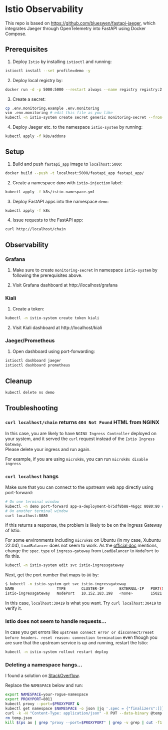 # Istio Observability

This repo is based on https://github.com/blueswen/fastapi-jaeger, which integrates Jaeger through OpenTelemetry into FastAPI using Docker Compose.

## Prerequisites

1. Deploy `Istio` by installing `istioctl` and running:
```sh
istioctl install --set profile=demo -y
```

2. Deploy local registry by:
```sh
docker run -d -p 5000:5000 --restart always --name registry registry:2
```

3. Create a secret:
```sh
cp .env.monitoring.example .env.monitoring
vim .env.monitoring # edit this file as you like
kubectl -n istio-system create secret generic monitoring-secret --from-env-file .env.monitoring
```

4. Deploy Jaeger etc. to the namespace `istio-system` by running:
```sh
kubectl apply -f k8s/addons
```

## Setup

1. Build and push `fastapi_app` image to `localhost:5000`:
```sh
docker build --push -t localhost:5000/fastapi_app fastapi_app/
```

2. Create a namespace `demo` with `istio-injection` label:
```sh
kubectl apply -f k8s/istio-namespace.yml
```

3. Deploy FastAPI apps into the namespace `demo`:
```sh
kubectl apply -f k8s
```

4. Issue requests to the FastAPI app:
```sh
curl http://localhost/chain
```


## Observability

### Grafana

1. Make sure to create `monitoring-secret` in namespace `istio-system` by following the prerequisites above.

2. Visit Grafana dashboard at http://localhost/grafana

### Kiali
1. Create a token:
```sh
kubectl -n istio-system create token kiali
```

2. Visit Kiali dashboard at http://localhost/kiali

### Jaeger/Prometheus

1. Open dashboard using port-forwarding:
```sh
istioctl dashboard jaeger
istioctl dashboard prometheus
```

## Cleanup
```sh
kubectl delete ns demo
```


## Troubleshooting

### `curl localhost/chain` returns `404 Not Found` HTML from NGINX

In this case, you are likely to have `NGINX Ingress Controller` deployed on your system, and it served the `curl` request instead of the `Istio Ingress Gateway`.  
Please delete your ingress and run again.

For example, if you are using `microk8s`, you can run `microk8s disable ingress`

### `curl localhost` hangs

Make sure that you can connect to the upstream web app directly using port-forward:
```sh
# On one terminal window
kubectl -n demo port-forward app-a-deployment-b75df8b88-46gqc 8080:80 # Please change the pod name appropriately
# On another terminal window
curl localhost:8080
```

If this returns a response, the problem is likely to be on the Ingress Gateway of Istio.

For some environments including `microk8s` on Ubuntu (in my case, Xubuntu 22.04), `LoadBalancer` does not seem to work.
As the [official doc](https://istio.io/latest/docs/tasks/traffic-management/ingress/ingress-control/#using-node-ports-of-the-ingress-gateway-service) mentions, change the `spec.type` of `ingress-gateway` from `LoadBalancer` to `NodePort` to fix this.
```sh
kubectl -n istio-system edit svc istio-ingressgateway
```

Next, get the port number that maps to `80` by:
```sh
$ kubectl -n istio-system get svc istio-ingressgateway
NAME                   TYPE       CLUSTER-IP       EXTERNAL-IP   PORT(S)                                                                      AGE
istio-ingressgateway   NodePort   10.152.183.198   <none>        15021:32569/TCP,80:30419/TCP,443:32250/TCP,31400:30769/TCP,15443:32302/TCP   66m
```

In this case, `localhost:30419` is what you want. Try `curl localhost:30419` to verify it.


### Istio does not seem to handle requests...
In case you get errors like `upstream connect error or disconnect/reset before headers. reset reason: connection termination` even though you are sure that the upstream service is up and running, restart the Istio:
```sh
kubectl -n istio-system rollout restart deploy
```

### Deleting a namespace hangs...

I found a solution on [StackOverflow](https://stackoverflow.com/a/53661717).

Replace the `NAMESPACE` below and run:
```sh
export NAMESPACE=your-rogue-namespace
export PROXYPORT=8011
kubectl proxy --port=$PROXYPORT &
kubectl get namespace $NAMESPACE -o json |jq '.spec = {"finalizers":[]}' >temp.json
curl -k -H "Content-Type: application/json" -X PUT --data-binary @temp.json 127.0.0.1:$PROXYPORT/api/v1/namespaces/$NAMESPACE/finalize
rm temp.json
kill $(ps ax | grep "proxy --port=$PROXYPORT" | grep -v grep | cut -f1 -d' ')
```
